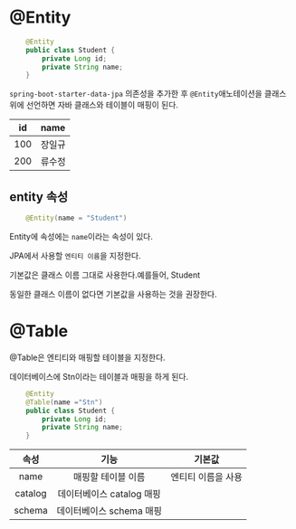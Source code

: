 # @Entity

```java
    @Entity
    public class Student {
        private Long id;
        private String name;
    }
```

`spring-boot-starter-data-jpa` 의존성을 추가한 후 `@Entity`애노테이션을 클래스 위에 선언하면 자바 클래스와 테이블이 매핑이 된다.

|id|name|
|:----:|:----|
|100|장일규|
|200|류수정|

## **entity 속성**

```java
    @Entity(name = "Student")
```

Entity에 속성에는 `name`이라는 속성이 있다.

JPA에서 사용할 `엔티티 이름`을 지정한다.

기본값은 클래스 이름 그대로 사용한다.예를들어, Student

동일한 클래스 이름이 없다면 기본값을 사용하는 것을 권장한다.


# **@Table**

@Table은 엔티티와 매핑할 테이블을 지정한다.

데이터베이스에 Stn이라는 테이블과 매핑을 하게 된다.

```java
    @Entity
    @Table(name ="Stn")
    public class Student {
        private Long id;
        private String name;
    }
```

|속성|기능|기본값|
|:----:|:----:|:----:|
|name|매핑할 테이블 이름|엔티티 이름을 사용|
|catalog|데이터베이스 catalog 매핑||
|schema|데이터베이스 schema 매핑||
